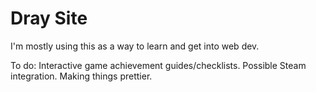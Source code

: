 # Dray Site
I'm mostly using this as a way to learn and get into web dev.

To do:
Interactive game achievement guides/checklists.
Possible Steam integration.
Making things prettier.
